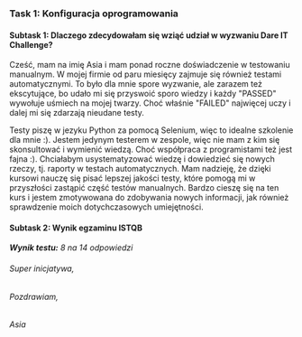 
### **Task 1: Konfiguracja oprogramowania**
#### **Subtask 1: Dlaczego zdecydowałam się wziąć udział w wyzwaniu Dare IT Challenge?**

Cześć, mam na imię Asia i mam ponad roczne doświadczenie w testowaniu manualnym. W mojej firmie od paru miesięcy zajmuje się również testami automatycznymi.
To było dla mnie spore wyzwanie, ale zarazem też ekscytujące, bo udało mi się przyswoić sporo wiedzy i każdy "PASSED" wywołuje uśmiech na mojej twarzy. 
Choć właśnie "FAILED" najwięcej uczy i dalej mi się zdarzają nieudane testy.

Testy piszę w jezyku Python za pomocą Selenium, więc to idealne szkolenie dla mnie :). Jestem jedynym testerem w zespole, więc nie mam z kim się skonsultować i wymienić wiedzą.
Choć współpraca z programistami też jest fajna :). Chciałabym usystematyzować wiedzę i dowiedzieć się nowych rzeczy, tj. raporty w testach automatycznych.
Mam nadzieję, że dzięki kursowi nauczę się pisać lepszej jakości testy, które pomogą mi w przyszłości zastąpić część testów manualnych.
Bardzo cieszę się na ten kurs i jestem zmotywowana do zdobywania nowych informacji, jak również sprawdzenie moich dotychczasowych umiejętności.

#### **Subtask 2: Wynik egzaminu ISTQB**
***Wynik testu:*** *8 na 14 odpowiedzi*

###### *Super inicjatywa,*
###### *Pozdrawiam,*
###### *Asia*
